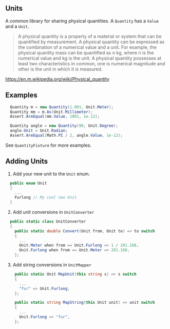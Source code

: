 ## Units

A common library for sharing physical quantities. A `Quantity` has a `Value` and a `Unit`.

> A physical quantity is a property of a material or system that can be quantified by measurement. A physical quantity can be expressed as the combination of a numerical value and a unit. For example, the physical quantity mass can be quantified as n kg, where n is the numerical value and kg is the unit. A physical quantity possesses at least two characteristics in common, one is numerical magnitude and other is the unit in which it is measured.

https://en.m.wikipedia.org/wiki/Physical_quantity

## Examples

```cs
  Quantity m = new Quantity(1.001, Unit.Meter);
  Quantity mm = m.As(Unit.Millimeter);
  Assert.AreEqual(mm.Value, 1001, 1e-12);
```
```cs
  Quantity angle = new Quantity(90, Unit.Degree);
  angle.Unit = Unit.Radian;
  Assert.AreEqual(Math.PI / 2, angle.Value, 1e-12);
```

See `QuantityFixture` for more examples.

## Adding Units

1. Add your new unit to the `Unit` enum.

```cs
  public enum Unit
  {
    ...
    Furlong // My cool new Unit
  }
```

2. Add unit conversions in ```UnitConverter```

```cs
  public static class UnitConverter
  {
    public static double Convert(Unit from, Unit to) => to switch
    {
      ...
      Unit.Meter when from == Unit.Furlong => 1 / 201.168,
      Unit.Furlong when from == Unit.Meter => 201.168,
    };
```

3. Add string conversions in `UnitMapper`

```cs
    public static Unit MapUnit(this string s) => s switch
    {
      ...
      "fur" => Unit.Furlong,
    };

    public static string MapString(this Unit unit) => unit switch
    {
      ...
      Unit.Furlong => "fur",
    };
```